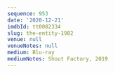 ```yaml
---
sequence: 953
date: '2020-12-21'
imdbId: tt0082334
slug: the-entity-1982
venue: null
venueNotes: null
medium: Blu-ray
mediumNotes: Shout Factory, 2019
---
```


